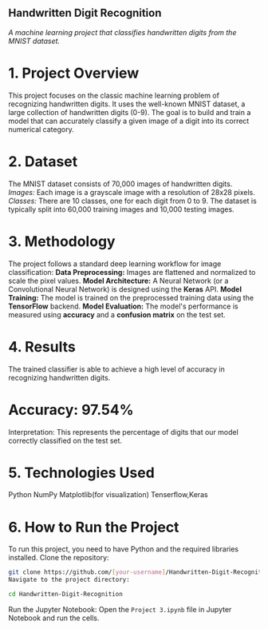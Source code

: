 ## Handwritten Digit Recognition

*A machine learning project that classifies handwritten digits from the MNIST dataset.*

# 1. Project Overview

This project focuses on the classic machine learning problem of recognizing handwritten digits. It uses the well-known MNIST dataset, a large collection of handwritten digits (0-9). The goal is to build and train a model that can accurately classify a given image of a digit into its correct numerical category.

# 2. Dataset

The MNIST dataset consists of 70,000 images of handwritten digits.
*Images:* Each image is a grayscale image with a resolution of 28x28 pixels.
*Classes:* There are 10 classes, one for each digit from 0 to 9.
The dataset is typically split into 60,000 training images and 10,000 testing images.

# 3. Methodology

The project follows a standard deep learning workflow for image classification:
**Data Preprocessing:** Images are flattened and normalized to scale the pixel values.
**Model Architecture:** A Neural Network (or a Convolutional Neural Network) is designed using the **Keras** API.
**Model Training:** The model is trained on the preprocessed training data using the **TensorFlow** backend.
**Model Evaluation:** The model's performance is measured using **accuracy** and a **confusion matrix** on the test set.


# 4. Results

The trained classifier is able to achieve a high level of accuracy in recognizing handwritten digits.
# Accuracy: 97.54%
Interpretation: This represents the percentage of digits that our model correctly classified on the test set.

# 5. Technologies Used

Python
NumPy
Matplotlib(for visualization)
Tenserflow,Keras

# 6. How to Run the Project

To run this project, you need to have Python and the required libraries installed.
Clone the repository:

```Bash
git clone https://github.com/[your-username]/Handwritten-Digit-Recognition.git
Navigate to the project directory:
```

```Bash
cd Handwritten-Digit-Recognition
```

Run the Jupyter Notebook:
Open the ```Project 3.ipynb``` file in Jupyter Notebook and run the cells.
